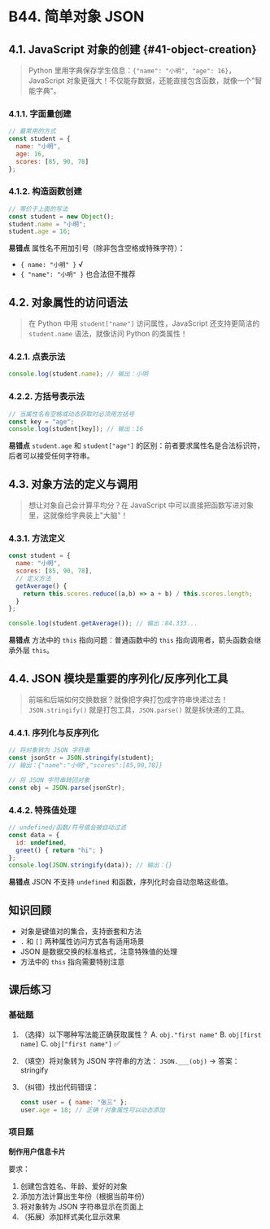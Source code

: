 # B44. 简单对象 JSON

## 4.1. JavaScript 对象的创建 {#41-object-creation}

> Python 里用字典保存学生信息：`{"name": "小明", "age": 16}`，JavaScript 对象更强大！不仅能存数据，还能直接包含函数，就像一个"智能字典"。

### 4.1.1. 字面量创建

```javascript
// 最常用的方式
const student = {
  name: "小明",
  age: 16,
  scores: [85, 90, 78]
};
```

### 4.1.2. 构造函数创建

```javascript
// 等价于上面的写法
const student = new Object();
student.name = "小明";
student.age = 16;
```

**易错点** 属性名不用加引号（除非包含空格或特殊字符）：
- `{ name: "小明" }` √
- `{ "name": "小明" }` 也合法但不推荐

## 4.2. 对象属性的访问语法

> 在 Python 中用 `student["name"]` 访问属性，JavaScript 还支持更简洁的 `student.name` 语法，就像访问 Python 的类属性！

### 4.2.1. 点表示法

```javascript
console.log(student.name); // 输出：小明
```

### 4.2.2. 方括号表示法
```javascript
// 当属性名有空格或动态获取时必须用方括号
const key = "age";
console.log(student[key]); // 输出：16
```

**易错点** `student.age` 和 `student["age"]` 的区别：前者要求属性名是合法标识符，后者可以接受任何字符串。

## 4.3. 对象方法的定义与调用

> 想让对象自己会计算平均分？在 JavaScript 中可以直接把函数写进对象里，这就像给字典装上"大脑"！

### 4.3.1. 方法定义

```javascript
const student = {
  name: "小明",
  scores: [85, 90, 78],
  // 定义方法
  getAverage() {
    return this.scores.reduce((a,b) => a + b) / this.scores.length;
  }
};

console.log(student.getAverage()); // 输出：84.333...
```

**易错点** 方法中的 `this` 指向问题：普通函数中的 `this` 指向调用者，箭头函数会继承外层 `this`。

## 4.4. JSON 模块是重要的序列化/反序列化工具

> 前端和后端如何交换数据？就像把字典打包成字符串快递过去！`JSON.stringify()` 就是打包工具，`JSON.parse()` 就是拆快递的工具。

### 4.4.1. 序列化与反序列化

```javascript
// 将对象转为 JSON 字符串
const jsonStr = JSON.stringify(student);
// 输出：{"name":"小明","scores":[85,90,78]}

// 将 JSON 字符串转回对象
const obj = JSON.parse(jsonStr);
```

### 4.4.2. 特殊值处理

```javascript
// undefined/函数/符号值会被自动过滤
const data = {
  id: undefined,
  greet() { return "hi"; }
};
console.log(JSON.stringify(data)); // 输出：{}
```

**易错点** JSON 不支持 `undefined` 和函数，序列化时会自动忽略这些值。

## 知识回顾

- 对象是键值对的集合，支持嵌套和方法
- `.` 和 `[]` 两种属性访问方式各有适用场景
- JSON 是数据交换的标准格式，注意特殊值的处理
- 方法中的 `this` 指向需要特别注意

## 课后练习

### 基础题

1. （选择）以下哪种写法能正确获取属性？
   A. `obj."first name"`
   B. `obj[first name]`
   C. `obj["first name"]` ✅

2. （填空）将对象转为 JSON 字符串的方法：
   `JSON.___(obj)` → 答案：stringify

3. （纠错）找出代码错误：
   ```javascript
   const user = { name: "张三" };
   user.age = 18; // 正确！对象属性可以动态添加
   ```

### 项目题

**制作用户信息卡片**

要求：
1. 创建包含姓名、年龄、爱好的对象
2. 添加方法计算出生年份（根据当前年份）
3. 将对象转为 JSON 字符串显示在页面上
4. （拓展）添加样式美化显示效果
